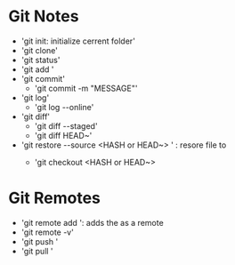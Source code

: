 # Git Notes

- 'git init: initialize cerrent folder'
- 'git clone'
- 'git status'
- 'git add <FILE>'
- 'git commit'
	- 'git commit -m "MESSAGE"'
- 'git log'
	- 'git log --online'
- 'git diff'
	- 'git diff --staged'
	- 'git diff HEAD~'
- 'git restore --source <HASH or HEAD~> <FILE>' : resore file to 
	-	'git checkout <HASH or HEAD~> <FILE>

# Git Remotes
	
- 'git remote add <NAME> <URL>': adds the <URL> as a remote
- 'git remote -v'
- 'git push <WHERE> <WHAT>'
- 'git pull '	
